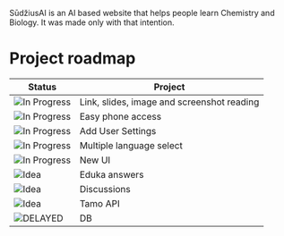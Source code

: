 SūdžiusAI is an AI based website that helps people learn Chemistry and Biology.
It was made only with that intention.

# Project roadmap

| Status                                                                | Project                                                             |
|-----------------------------------------------------------------------|----------------------------------------------------------------------|
| ![In Progress](https://img.shields.io/badge/status-In_Progress-yellow)| Link, slides, image and screenshot reading               |
| ![In Progress](https://img.shields.io/badge/status-In_Progress-yellow)| Easy phone access                                       |      
| ![In Progress](https://img.shields.io/badge/status-In_Progress-yellow)| Add User Settings                                        |
| ![In Progress](https://img.shields.io/badge/status-In_Progress-yellow)| Multiple language select                                 |
| ![In Progress](https://img.shields.io/badge/status-In_Progress-yellow)| New UI                                                   |
| ![Idea](https://img.shields.io/badge/status-Idea-blue)                | Eduka answers                                            |
| ![Idea](https://img.shields.io/badge/status-Idea-blue)                | Discussions                                              |
| ![Idea](https://img.shields.io/badge/status-Idea-blue)                | Tamo API                                                 |
| ![DELAYED](https://img.shields.io/badge/status-Delayed-red)       | DB                                                       |
